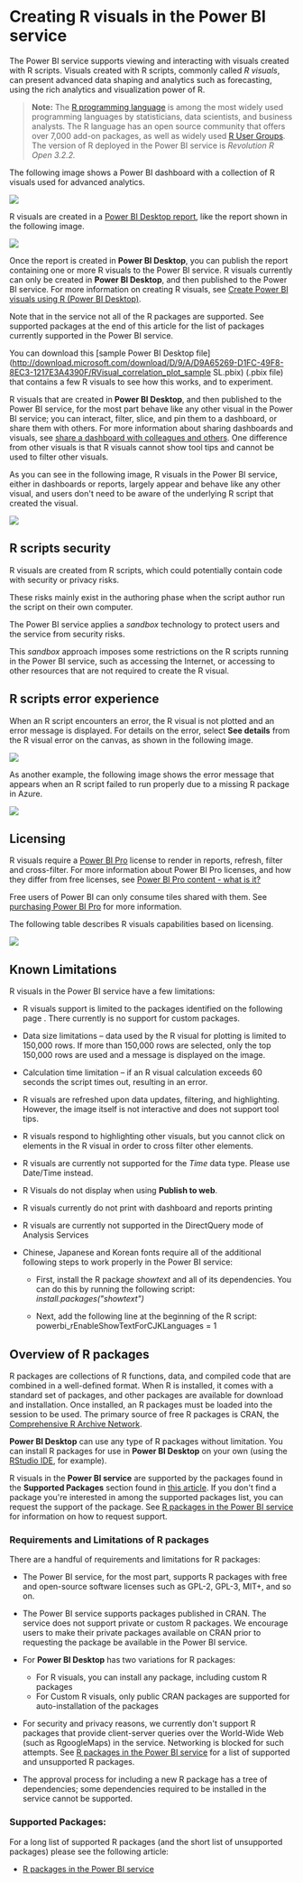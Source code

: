 <properties
   pageTitle="Create advanced analytics and visualizations using R scripts in Power BI"
   description="Use R scripts in Power BI to create advanced analytics and advanced visualizations"
   services="powerbi"
   documentationCenter=""
   authors="davidiseminger"
   manager="erikre"
   backup=""
   editor=""
   tags=""
   qualityFocus="no"
   qualityDate=""/>

<tags
   ms.service="powerbi"
   ms.devlang="NA"
   ms.topic="article"
   ms.tgt_pltfrm="NA"
   ms.workload="powerbi"
   ms.date="06/06/2017"
   ms.author="davidi"/>

# Creating R visuals in the Power BI service

The Power BI service supports viewing and interacting with visuals created with R scripts. Visuals created with R scripts, commonly called *R visuals*, can present advanced data shaping and analytics such as forecasting, using the rich analytics and visualization power of R.

> **Note:** The [R programming language](https://www.r-project.org/) is among the most widely used programming languages by statisticians, data scientists, and business analysts. The R language has an open source community that offers over 7,000 add-on packages, as well as widely used [R User Groups](http://msdsug.microsoft.com/). The version of R deployed in the Power BI service is *Revolution R Open 3.2.2.*

The following image shows a Power BI dashboard with a collection of R visuals used for advanced analytics.

![](media/powerbi-service-r-visuals/r-visuals-service_1.png)

R visuals are created in a [Power BI Desktop report](powerbi-desktop-get-the-desktop.md), like the report shown in the following image.

![](media/powerbi-service-r-visuals/r-visuals-service_2a.png)

Once the report is created in **Power BI Desktop**, you can publish the report containing one or more R visuals to the Power BI service. R visuals currently can only be created in **Power BI Desktop**, and then published to the Power BI service. For more information on creating R visuals, see [Create Power BI visuals using R (Power BI Desktop)](powerbi-desktop-r-visuals.md).

Note that in the service not all of the R packages are supported. See supported packages at the end of this article for the list of packages currently supported in the Power BI service.

You can download this [sample Power BI Desktop file](http://download.microsoft.com/download/D/9/A/D9A65269-D1FC-49F8-8EC3-1217E3A4390F/RVisual_correlation_plot_sample SL.pbix) (.pbix file) that contains a few R visuals to see how this works, and to experiment.

R visuals that are created in **Power BI Desktop**, and then published to the Power BI service, for the most part behave like any other visual in the Power BI service; you can interact, filter, slice, and pin them to a dashboard, or share them with others. For more information about sharing dashboards and visuals, see [share a dashboard with colleagues and others](powerbi-service-share-unshare-dashboard.md). One difference from other visuals is that R visuals cannot show tool tips and cannot be used to filter other visuals.

As you can see in the following image, R visuals in the Power BI service, either in dashboards or reports, largely appear and behave like any other visual, and users don't need to be aware of the underlying R script that created the visual.

![](media/powerbi-service-r-visuals/r-visuals-service_3a.png)

## R scripts security

R visuals are created from R scripts, which could potentially contain code with security or privacy risks.

These risks mainly exist in the authoring phase when the script author run the script on their own computer.

The Power BI service applies a *sandbox* technology to protect users and the service from security risks.

This *sandbox* approach imposes some restrictions on the R scripts running in the Power BI service, such as accessing the Internet, or accessing to other resources that are not required to create the R visual.


## R scripts error experience

When an R script encounters an error, the R visual is not plotted and an error message is displayed. For details on the error, select **See details** from the R visual error on the canvas, as shown in the following image.

![](media/powerbi-service-r-visuals/r-visuals-service_4.png)

As another example, the following image shows the error message that appears when an R script failed to run properly due to a missing R package in Azure.

![](media/powerbi-service-r-visuals/r-visuals-service_5.png)

## Licensing

R visuals require a [Power BI Pro](powerbi-free-trial-for-power-bi-pro.md) license to render in reports, refresh, filter and cross-filter. For more information about Power BI Pro licenses, and how they differ from free licenses, see [Power BI Pro content - what is it?](powerbi-powerbi-pro-content-what-is-it.md)

Free users of Power BI can only consume tiles shared with them. See [purchasing Power BI Pro](powerbi-admin-purchasing-power-bi-pro.md) for more information.

The following table describes R visuals capabilities based on licensing.

![](media/powerbi-service-r-visuals/r-visuals-service_6a.png)


## Known Limitations

R visuals in the Power BI service have a few limitations:

-   R visuals support is limited to the packages identified on the following page <make this a link to the supported packages page per my excel>. There currently is no support for custom packages.

-   Data size limitations – data used by the R visual for plotting is limited to 150,000 rows. If more than 150,000 rows are selected, only the top 150,000 rows are used and a message is displayed on the image.

-   Calculation time limitation – if an R visual calculation exceeds 60 seconds the script times out, resulting in an error.

-   R visuals are refreshed upon data updates, filtering, and highlighting. However, the image itself is not interactive and does not support tool tips.

-   R visuals respond to highlighting other visuals, but you cannot click on elements in the R visual in order to cross filter other elements.

-   R visuals are currently not supported for the *Time* data type. Please use Date/Time instead.

-   R Visuals do not display when using **Publish to web**.

-   R visuals currently do not print with dashboard and reports printing

-   R visuals are currently not supported in the DirectQuery mode of Analysis Services

-   Chinese, Japanese and Korean fonts require all of the additional following steps to work properly in the Power BI service:
    -   First, install the R package *showtext* and all of its dependencies. You can do this by running the following script:
            *install.packages("showtext")*

    -   Next, add the following line at the beginning of the R script:
            powerbi_rEnableShowTextForCJKLanguages =  1


## Overview of R packages
R packages are collections of R functions, data, and compiled code that are combined in a well-defined format. When R is installed, it comes with a standard set of packages, and other packages are available for download and installation. Once installed, an R packages must be loaded into the session to be used. The primary source of free R packages is CRAN, the [Comprehensive R Archive Network](https://cran.r-project.org/web/packages/available_packages_by_name.html).

**Power BI Desktop** can use any type of R packages without limitation. You can install R packages for use in **Power BI Desktop** on your own (using the [RStudio IDE](https://www.rstudio.com/), for example).

R visuals in the **Power BI service** are supported by the packages found in the **Supported Packages** section found in [this article](powerbi-service-r-packages-support.md). If you don't find a package you're interested in among the supported packages list, you can request the support of the package. See [R packages in the Power BI service](powerbi-service-r-packages-support.md) for information on how to request support.

### Requirements and Limitations of R packages

There are a handful of requirements and limitations for R packages:

-   The Power BI service, for the most part, supports R packages with free and open-source software licenses such as GPL-2, GPL-3, MIT+, and so on.
-   The Power BI service supports packages published in CRAN. The service does not support private or custom R packages. We encourage users to make their private packages available on CRAN prior to requesting the package be available in the Power BI service.

-   For **Power BI Desktop** has two variations for R packages:
    -   For R visuals, you can install any package, including custom R packages
    -   For Custom R visuals, only public CRAN packages are supported for auto-installation of the packages
-   For security and privacy reasons, we currently don't support R packages that provide client-server queries over the World-Wide Web (such as RgoogleMaps) in the service. Networking is blocked for such attempts. See [R packages in the Power BI service](powerbi-service-r-packages-support.md) for a list of supported and unsupported R packages.
-   The approval process for including a new R package has a tree of dependencies; some dependencies required to be installed in the service cannot be supported.


### Supported Packages:

For a long list of supported R packages (and the short list of unsupported packages) please see the following article:

-   [R packages in the Power BI service](powerbi-service-r-packages-support.md)
